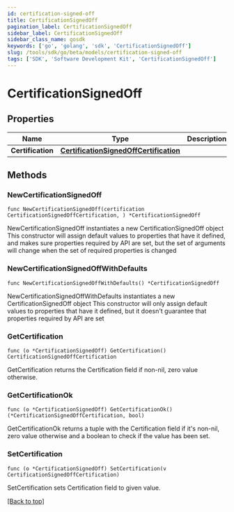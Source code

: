 ```yaml
---
id: certification-signed-off
title: CertificationSignedOff
pagination_label: CertificationSignedOff
sidebar_label: CertificationSignedOff
sidebar_class_name: gosdk
keywords: ['go', 'golang', 'sdk', 'CertificationSignedOff'] 
slug: /tools/sdk/go/beta/models/certification-signed-off
tags: ['SDK', 'Software Development Kit', 'CertificationSignedOff']
---
```


# CertificationSignedOff

## Properties

Name | Type | Description | Notes
------------ | ------------- | ------------- | -------------
**Certification** | [**CertificationSignedOffCertification**](CertificationSignedOffCertification) |  | 

## Methods

### NewCertificationSignedOff

`func NewCertificationSignedOff(certification CertificationSignedOffCertification, ) *CertificationSignedOff`

NewCertificationSignedOff instantiates a new CertificationSignedOff object
This constructor will assign default values to properties that have it defined,
and makes sure properties required by API are set, but the set of arguments
will change when the set of required properties is changed

### NewCertificationSignedOffWithDefaults

`func NewCertificationSignedOffWithDefaults() *CertificationSignedOff`

NewCertificationSignedOffWithDefaults instantiates a new CertificationSignedOff object
This constructor will only assign default values to properties that have it defined,
but it doesn't guarantee that properties required by API are set

### GetCertification

`func (o *CertificationSignedOff) GetCertification() CertificationSignedOffCertification`

GetCertification returns the Certification field if non-nil, zero value otherwise.

### GetCertificationOk

`func (o *CertificationSignedOff) GetCertificationOk() (*CertificationSignedOffCertification, bool)`

GetCertificationOk returns a tuple with the Certification field if it's non-nil, zero value otherwise
and a boolean to check if the value has been set.

### SetCertification

`func (o *CertificationSignedOff) SetCertification(v CertificationSignedOffCertification)`

SetCertification sets Certification field to given value.



[[Back to top]](#) 


